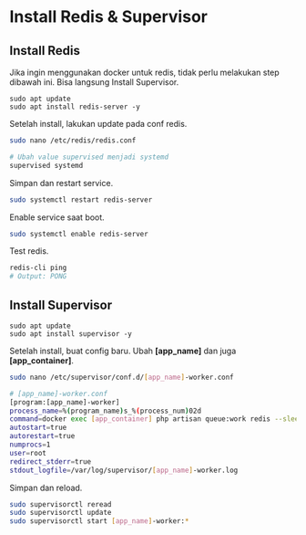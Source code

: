 # Install Redis & Supervisor
## Install Redis
Jika ingin menggunakan docker untuk redis, tidak perlu melakukan step dibawah ini. Bisa langsung Install Supervisor.

```bassh
sudo apt update
sudo apt install redis-server -y
```

Setelah install, lakukan update pada conf redis.
```bash
sudo nano /etc/redis/redis.conf

# Ubah value supervised menjadi systemd
supervised systemd
```

Simpan dan restart service.
```bash
sudo systemctl restart redis-server
```

Enable service saat boot.
```bash
sudo systemctl enable redis-server
```

Test redis.
```bash
redis-cli ping
# Output: PONG
```

## Install Supervisor
```bassh
sudo apt update
sudo apt install supervisor -y
```

Setelah install, buat config baru. Ubah **[app_name]** dan juga **[app_container]**.
```bash
sudo nano /etc/supervisor/conf.d/[app_name]-worker.conf

# [app_name]-worker.conf
[program:[app_name]-worker]
process_name=%(program_name)s_%(process_num)02d
command=docker exec [app_container] php artisan queue:work redis --sleep=3 --tries=3
autostart=true
autorestart=true
numprocs=1
user=root
redirect_stderr=true
stdout_logfile=/var/log/supervisor/[app_name]-worker.log
```

Simpan dan reload.
```bash
sudo supervisorctl reread
sudo supervisorctl update
sudo supervisorctl start [app_name]-worker:*
```
